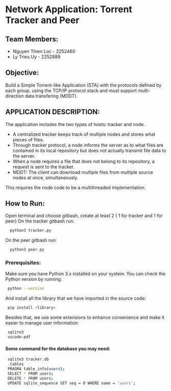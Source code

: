 # **Network Application: Torrent Tracker and Peer**

## **Team Members:**
- Nguyen Thien Loc - 2252460
- Ly Trieu Uy - 2252889

## **Objective:**
Build a Simple Torrent-like Application (STA) with the protocols defined by each group,
using the TCP/IP protocol stack and must support multi-direction data transfering (MDDT).

## **APPLICATION DESCRIPTION:**
The application includes the two types of hosts: tracker and node.
- A centralized tracker keeps track of multiple nodes and stores what pieces of files.
- Through tracker protocol, a node informs the server as to what files are contained in its local
repository but does not actually transmit file data to the server.
- When a node requires a file that does not belong to its repository, a request is sent to the
tracker.
- MDDT: The client can download multiple files from multiple source nodes at once,
simultaneously.

 This requires the node code to be a multithreaded implementation.
## **How to Run:**
Open terminal and choose gitbash, create at least 2 ( 1 for tracker and 1 for peer)
On the tracker gitbash run:

```bash
  python3 tracker.py
```
On the peer gitbash run:

```bash
  python3 peer.py
```

### Prerequisites:
Make sure you have Python 3.x installed on your system. You can check the Python version by running:

```bash
 python --version
```

And install all the library that we have imported in the source code:
```bash
 pip install <library>
```
Besides that, we use some extensions to enhance convenience and make it easier to manage user information:
```bash
 sqlite3
 vscode-pdf
```

#### Some command for the database you may need:
```bash
 sqlite3 tracker.db
 .tables
 PRAGMA table_info(users);
 SELECT * FROM users;
 DELETE * FROM users;
 UPDATE sqlite_sequence SET seq = 0 WHERE name = 'users';
```
